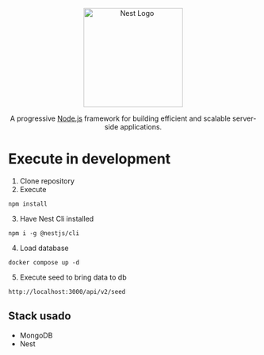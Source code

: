 <p align="center">
  <a href="http://nestjs.com/" target="blank"><img src="https://nestjs.com/img/logo-small.svg" width="200" alt="Nest Logo" /></a>
</p>

[circleci-image]: https://img.shields.io/circleci/build/github/nestjs/nest/master?token=abc123def456
[circleci-url]: https://circleci.com/gh/nestjs/nest

  <p align="center">A progressive <a href="http://nodejs.org" target="_blank">Node.js</a> framework for building efficient and scalable server-side applications.</p>
    <p align="center">

# Execute in development
1. Clone repository
2. Execute
```
npm install
```
3. Have Nest Cli installed
```
npm i -g @nestjs/cli
```
4. Load database
```
docker compose up -d
```
5. Execute seed to bring data to db
```
http://localhost:3000/api/v2/seed
```

## Stack usado
* MongoDB
* Nest

